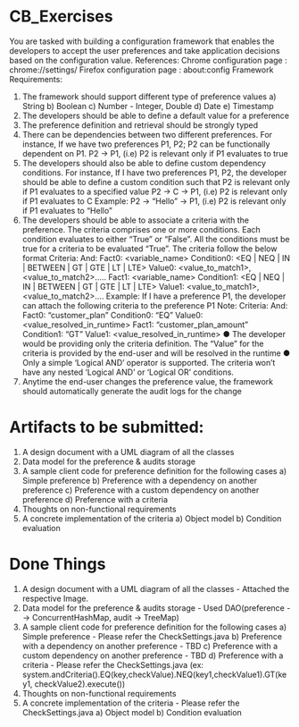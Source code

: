 # CB_Exercises
 
 You are tasked with building a configuration framework that enables the developers to accept the user preferences and take application decisions based on the configuration value.
References:
Chrome configuration page : chrome://settings/ Firefox configuration page : about:config
Framework Requirements:
1) The framework should support different type of preference values
a) String
b) Boolean
c) Number - Integer, Double
d) Date
e) Timestamp
2) The developers should be able to define a default value for a preference
3) The preference definition and retrieval should be strongly typed
4) There can be dependencies between two different preferences. For instance, If we have two preferences P1<Boolean>, P2<String>; P2 can be functionally dependent on P1.
P2 -> P1, (i.e) P2 is relevant only if P1 evaluates to true
5) The developers should also be able to define custom dependency conditions. For instance, If I have two preferences P1<String>, P2<String>, the developer should be able to define a custom condition such that P2 is relevant only if P1 evaluates to a specified value
P2 -> C -> P1, (i.e) P2 is relevant only if P1 evaluates to C
Example:
P2 -> “Hello” -> P1, (i.e) P2 is relevant only if P1 evaluates to “Hello”
6) The developers should be able to associate a criteria with the preference.
The criteria comprises one or more conditions. Each condition evaluates to either “True” or “False”. All the conditions must be true for a criteria to be evaluated “True”.
The criteria follow the below format
Criteria: And:
 Fact0: <variable_name>
Condition0: <EQ | NEQ | IN | BETWEEN | GT | GTE | LT | LTE> Value0: <value_to_match1>, <value_to_match2>.....
Fact1: <variable_name>
Condition1: <EQ | NEQ | IN | BETWEEN | GT | GTE | LT | LTE> Value1: <value_to_match1>, <value_to_match2>....
Example: If I have a preference P1<String>, the developer can attach the following criteria to the preference P1
Note:
Criteria: And:
Fact0: “customer_plan”
Condition0: “EQ”
Value0: <value_resolved_in_runtime>
Fact1: “customer_plan_amount” Condition1: “GT”
Value1: <value_resolved_in_runtime>
● The developer would be providing only the criteria definition. The “Value” for the criteria is provided by the end-user and will be resolved in the runtime
● Only a simple ‘Logical AND’ operator is supported. The criteria won’t have any nested ‘Logical AND’ or ‘Logical OR’ conditions.
7) Anytime the end-user changes the preference value, the framework should automatically generate the audit logs for the change

# Artifacts to be submitted:
1) A design document with a UML diagram of all the classes
2) Data model for the preference & audits storage
3) A sample client code for preference definition for the following cases
 a) Simple preference
 b) Preference with a dependency on another preference
 c) Preference with a custom dependency on another preference
 d) Preference with a criteria
4) Thoughts on non-functional requirements
5) A concrete implementation of the criteria
 a) Object model
 b) Condition evaluation

# Done Things
1) A design document with a UML diagram of all the classes - Attached the respective Image.
2) Data model for the preference & audits storage - Used DAO(preference --> ConcurrentHashMap, audit -> TreeMap)
3) A sample client code for preference definition for the following cases
 a) Simple preference - Please refer the CheckSettings.java
 b) Preference with a dependency on another preference - TBD
 c) Preference with a custom dependency on another preference - TBD
 d) Preference with a criteria - Please refer the CheckSettings.java (ex: system.andCriteria().EQ(key,checkValue).NEQ(key1,checkValue1).GT(key1, checkValue2).execute())
4) Thoughts on non-functional requirements
5) A concrete implementation of the criteria - Please refer the CheckSettings.java
 a) Object model
 b) Condition evaluation



 

 

